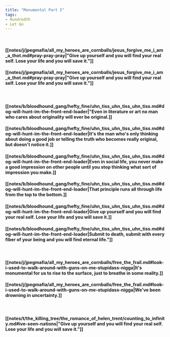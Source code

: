 ```yaml
---
title: "Monumental Part I"
tags:
- Hundredth
- Let Go
---
```

&nbsp;
#### [[notes/j/jpegmafia/all_my_heroes_are_cornballs/jesus_forgive_me_i_am_a_thot.md#pray-pray-pray|"Give up yourself and you will find your real self. Lose your life and you will save it."]]
#### [[notes/j/jpegmafia/all_my_heroes_are_cornballs/jesus_forgive_me_i_am_a_thot.md#pray-pray-pray|"Give up yourself and you will find your real self. Lose your life and you will save it."]]
&nbsp;
#### [[notes/b/bloodhound_gang/hefty_fine/uhn_tiss_uhn_tiss_uhn_tiss.md#dog-will-hunt-im-the-front-end-loader|"Even in literature or art no man who cares about originality will ever be original.]]
#### [[notes/b/bloodhound_gang/hefty_fine/uhn_tiss_uhn_tiss_uhn_tiss.md#dog-will-hunt-im-the-front-end-loader|It's the man who's only thinking about doing a good job or telling the truth who becomes really original, but doesn't notice it.]]
#### [[notes/b/bloodhound_gang/hefty_fine/uhn_tiss_uhn_tiss_uhn_tiss.md#dog-will-hunt-im-the-front-end-loader|Even in social life, you never make a good impression on other people until you stop thinking what sort of impression you make.]]
#### [[notes/b/bloodhound_gang/hefty_fine/uhn_tiss_uhn_tiss_uhn_tiss.md#dog-will-hunt-im-the-front-end-loader|That principle runs all through life from the top to the bottom.]]
#### [[notes/b/bloodhound_gang/hefty_fine/uhn_tiss_uhn_tiss_uhn_tiss.md#dog-will-hunt-im-the-front-end-loader|Give up yourself and you will find your real self. Lose your life and you will save it.]]
#### [[notes/b/bloodhound_gang/hefty_fine/uhn_tiss_uhn_tiss_uhn_tiss.md#dog-will-hunt-im-the-front-end-loader|Submit to death, submit with every fiber of your being and you will find eternal life."]]
&nbsp;
#### [[notes/j/jpegmafia/all_my_heroes_are_cornballs/free_the_frail.md#look-i-used-to-walk-around-with-guns-on-me-stupidass-nigga|It's monumental for us to rise to the surface, just to breathe in some reality.]]
#### [[notes/j/jpegmafia/all_my_heroes_are_cornballs/free_the_frail.md#look-i-used-to-walk-around-with-guns-on-me-stupidass-nigga|We've been drowning in uncertainty.]]
&nbsp;
#### [[notes/t/the_killing_tree/the_romance_of_helen_trent/counting_to_infinity.md#ive-seen-nations|"Give up yourself and you will find your real self. Lose your life and you will save it."]]
